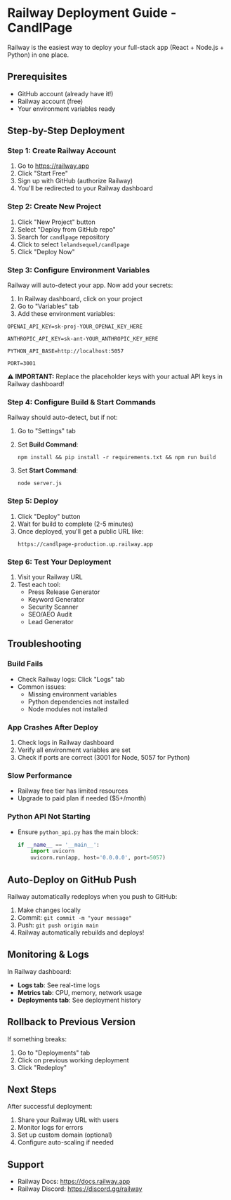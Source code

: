 # Railway Deployment Guide - CandlPage

Railway is the easiest way to deploy your full-stack app (React + Node.js + Python) in one place.

## Prerequisites

- GitHub account (already have it!)
- Railway account (free)
- Your environment variables ready

## Step-by-Step Deployment

### Step 1: Create Railway Account
1. Go to https://railway.app
2. Click "Start Free"
3. Sign up with GitHub (authorize Railway)
4. You'll be redirected to your Railway dashboard

### Step 2: Create New Project
1. Click "New Project" button
2. Select "Deploy from GitHub repo"
3. Search for `candlpage` repository
4. Click to select `lelandsequel/candlpage`
5. Click "Deploy Now"

### Step 3: Configure Environment Variables
Railway will auto-detect your app. Now add your secrets:

1. In Railway dashboard, click on your project
2. Go to "Variables" tab
3. Add these environment variables:

```
OPENAI_API_KEY=sk-proj-YOUR_OPENAI_KEY_HERE

ANTHROPIC_API_KEY=sk-ant-YOUR_ANTHROPIC_KEY_HERE

PYTHON_API_BASE=http://localhost:5057

PORT=3001
```

**⚠️ IMPORTANT:** Replace the placeholder keys with your actual API keys in Railway dashboard!

### Step 4: Configure Build & Start Commands
Railway should auto-detect, but if not:

1. Go to "Settings" tab
2. Set **Build Command**:
   ```
   npm install && pip install -r requirements.txt && npm run build
   ```

3. Set **Start Command**:
   ```
   node server.js
   ```

### Step 5: Deploy
1. Click "Deploy" button
2. Wait for build to complete (2-5 minutes)
3. Once deployed, you'll get a public URL like:
   ```
   https://candlpage-production.up.railway.app
   ```

### Step 6: Test Your Deployment
1. Visit your Railway URL
2. Test each tool:
   - Press Release Generator
   - Keyword Generator
   - Security Scanner
   - SEO/AEO Audit
   - Lead Generator

## Troubleshooting

### Build Fails
- Check Railway logs: Click "Logs" tab
- Common issues:
  - Missing environment variables
  - Python dependencies not installed
  - Node modules not installed

### App Crashes After Deploy
1. Check logs in Railway dashboard
2. Verify all environment variables are set
3. Check if ports are correct (3001 for Node, 5057 for Python)

### Slow Performance
- Railway free tier has limited resources
- Upgrade to paid plan if needed ($5+/month)

### Python API Not Starting
- Ensure `python_api.py` has the main block:
  ```python
  if __name__ == '__main__':
      import uvicorn
      uvicorn.run(app, host='0.0.0.0', port=5057)
  ```

## Auto-Deploy on GitHub Push

Railway automatically redeploys when you push to GitHub:

1. Make changes locally
2. Commit: `git commit -m "your message"`
3. Push: `git push origin main`
4. Railway automatically rebuilds and deploys!

## Monitoring & Logs

In Railway dashboard:
- **Logs tab**: See real-time logs
- **Metrics tab**: CPU, memory, network usage
- **Deployments tab**: See deployment history

## Rollback to Previous Version

If something breaks:
1. Go to "Deployments" tab
2. Click on previous working deployment
3. Click "Redeploy"

## Next Steps

After successful deployment:
1. Share your Railway URL with users
2. Monitor logs for errors
3. Set up custom domain (optional)
4. Configure auto-scaling if needed

## Support

- Railway Docs: https://docs.railway.app
- Railway Discord: https://discord.gg/railway
